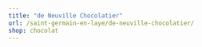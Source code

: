 ```yaml
---
title: "de Neuville Chocolatier"
url: /saint-germain-en-laye/de-neuville-chocolatier/
shop: chocolat
---
```

